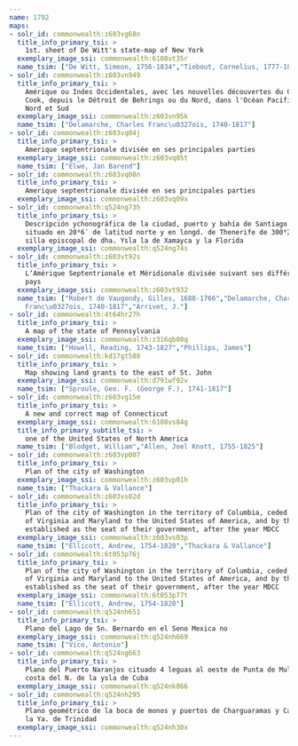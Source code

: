 ```yaml
---
name: 1792
maps:
- solr_id: commonwealth:z603vg68n
  title_info_primary_tsi: > 
    1st. sheet of De Witt's state-map of New York
  exemplary_image_ssi: commonwealth:6108vt35r
  name_tsim: ["De Witt, Simeon, 1756-1834","Tiebout, Cornelius, 1777-1832"]
- solr_id: commonwealth:z603vn949
  title_info_primary_tsi: > 
    Amérique ou Indes Occidentales, avec les nouvelles découvertes du Capit'e
    Cook, depuis le Détroit de Behrings ou du Nord, dans l'Océan Pacifique du
    Nord et Sud
  exemplary_image_ssi: commonwealth:z603vn95k
  name_tsim: ["Delamarche, Charles Franc\u0327ois, 1740-1817"]
- solr_id: commonwealth:z603vq04j
  title_info_primary_tsi: > 
    Amerique septentrionale divisée en ses principales parties
  exemplary_image_ssi: commonwealth:z603vq05t
  name_tsim: ["Elwe, Jan Barend"]
- solr_id: commonwealth:z603vq08n
  title_info_primary_tsi: > 
    Amerique septentrionale divisée en ses principales parties
  exemplary_image_ssi: commonwealth:z603vq09x
- solr_id: commonwealth:q524ng73h
  title_info_primary_tsi: > 
    Descripción ychonográfica de la ciudad, puerto y bahía de Santiago de Cuba
    situado en 20⁰6ʹ de latitud norte y en longd. de Thenerife de 300⁰22ʹ,
    silla episcopal de dha. Ysla la de Xamayca y la Florida
  exemplary_image_ssi: commonwealth:q524ng74s
- solr_id: commonwealth:z603vt92s
  title_info_primary_tsi: > 
    LʼAmérique Septentrionale et Méridionale divisée suivant ses différens
    pays
  exemplary_image_ssi: commonwealth:z603vt932
  name_tsim: ["Robert de Vaugondy, Gilles, 1688-1766","Delamarche, Charles
    Franc\u0327ois, 1740-1817","Arrivet, J."]
- solr_id: commonwealth:4t64hr27h
  title_info_primary_tsi: > 
    A map of the state of Pennsylvania
  exemplary_image_ssi: commonwealth:z316qb80q
  name_tsim: ["Howell, Reading, 1743-1827","Phillips, James"]
- solr_id: commonwealth:kd17gt588
  title_info_primary_tsi: > 
    Map showing land grants to the east of St. John
  exemplary_image_ssi: commonwealth:d791wf92v
  name_tsim: ["Sproule, Geo. F. (George F.), 1741-1817"]
- solr_id: commonwealth:z603vg15m
  title_info_primary_tsi: > 
    A new and correct map of Connecticut
  exemplary_image_ssi: commonwealth:6108vs84g
  title_info_primary_subtitle_tsi: > 
    one of the United States of North America
  name_tsim: ["Blodget, William","Allen, Joel Knott, 1755-1825"]
- solr_id: commonwealth:z603vp007
  title_info_primary_tsi: > 
    Plan of the city of Washington
  exemplary_image_ssi: commonwealth:z603vp01h
  name_tsim: ["Thackara & Vallance"]
- solr_id: commonwealth:z603vs02d
  title_info_primary_tsi: > 
    Plan of the city of Washington in the territory of Columbia, ceded by the states
    of Virginia and Maryland to the United States of America, and by them
    established as the seat of their government, after the year MDCC
  exemplary_image_ssi: commonwealth:z603vs03p
  name_tsim: ["Ellicott, Andrew, 1754-1820","Thackara & Vallance"]
- solr_id: commonwealth:6t053p76j
  title_info_primary_tsi: > 
    Plan of the city of Washington in the territory of Columbia, ceded by the states
    of Virginia and Maryland to the United States of America, and by them
    established as the seat of their government, after the year MDCC
  exemplary_image_ssi: commonwealth:6t053p77t
  name_tsim: ["Ellicott, Andrew, 1754-1820"]
- solr_id: commonwealth:q524nh651
  title_info_primary_tsi: > 
    Plano del Lago de Sn. Bernardo en el Seno Mexica no
  exemplary_image_ssi: commonwealth:q524nh669
  name_tsim: ["Vico, Antonio"]
- solr_id: commonwealth:q524ng663
  title_info_primary_tsi: > 
    Plano del Puerto Naranjos cituado 4 leguas al oeste de Punta de Mulas en la
    costa del N. de la ysla de Cuba
  exemplary_image_ssi: commonwealth:q524nk866
- solr_id: commonwealth:q524nh295
  title_info_primary_tsi: > 
    Plano geométrico de la boca de monos y puertos de Charguaramas y Carenero en
    la Ya. de Trinidad
  exemplary_image_ssi: commonwealth:q524nh30x
---
```

